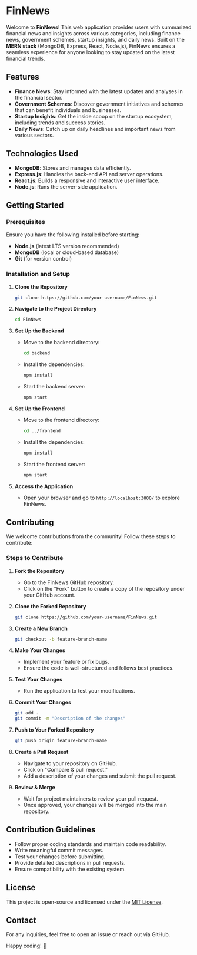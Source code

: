 # FinNews

Welcome to **FinNews**! This web application provides users with summarized financial news and insights across various categories, including finance news, government schemes, startup insights, and daily news. Built on the **MERN stack** (MongoDB, Express, React, Node.js), FinNews ensures a seamless experience for anyone looking to stay updated on the latest financial trends.

## Features

- **Finance News**: Stay informed with the latest updates and analyses in the financial sector.
- **Government Schemes**: Discover government initiatives and schemes that can benefit individuals and businesses.
- **Startup Insights**: Get the inside scoop on the startup ecosystem, including trends and success stories.
- **Daily News**: Catch up on daily headlines and important news from various sectors.

## Technologies Used

- **MongoDB**: Stores and manages data efficiently.
- **Express.js**: Handles the back-end API and server operations.
- **React.js**: Builds a responsive and interactive user interface.
- **Node.js**: Runs the server-side application.

## Getting Started

### Prerequisites
Ensure you have the following installed before starting:
- **Node.js** (latest LTS version recommended)
- **MongoDB** (local or cloud-based database)
- **Git** (for version control)

### Installation and Setup

1. **Clone the Repository**
   ```bash
   git clone https://github.com/your-username/FinNews.git
   ```

2. **Navigate to the Project Directory**
   ```bash
   cd FinNews
   ```

3. **Set Up the Backend**
   - Move to the backend directory:
     ```bash
     cd backend
     ```
   - Install the dependencies:
     ```bash
     npm install
     ```
   - Start the backend server:
     ```bash
     npm start
     ```

4. **Set Up the Frontend**
   - Move to the frontend directory:
     ```bash
     cd ../frontend
     ```
   - Install the dependencies:
     ```bash
     npm install
     ```
   - Start the frontend server:
     ```bash
     npm start
     ```

5. **Access the Application**
   - Open your browser and go to `http://localhost:3000/` to explore FinNews.

## Contributing
We welcome contributions from the community! Follow these steps to contribute:

### Steps to Contribute

1. **Fork the Repository**
   - Go to the FinNews GitHub repository.
   - Click on the "Fork" button to create a copy of the repository under your GitHub account.

2. **Clone the Forked Repository**
   ```bash
   git clone https://github.com/your-username/FinNews.git
   ```

3. **Create a New Branch**
   ```bash
   git checkout -b feature-branch-name
   ```

4. **Make Your Changes**
   - Implement your feature or fix bugs.
   - Ensure the code is well-structured and follows best practices.

5. **Test Your Changes**
   - Run the application to test your modifications.

6. **Commit Your Changes**
   ```bash
   git add .
   git commit -m "Description of the changes"
   ```

7. **Push to Your Forked Repository**
   ```bash
   git push origin feature-branch-name
   ```

8. **Create a Pull Request**
   - Navigate to your repository on GitHub.
   - Click on "Compare & pull request."
   - Add a description of your changes and submit the pull request.

9. **Review & Merge**
   - Wait for project maintainers to review your pull request.
   - Once approved, your changes will be merged into the main repository.

## Contribution Guidelines
- Follow proper coding standards and maintain code readability.
- Write meaningful commit messages.
- Test your changes before submitting.
- Provide detailed descriptions in pull requests.
- Ensure compatibility with the existing system.

## License
This project is open-source and licensed under the [MIT License](LICENSE).

## Contact
For any inquiries, feel free to open an issue or reach out via GitHub.

Happy coding! 🚀

